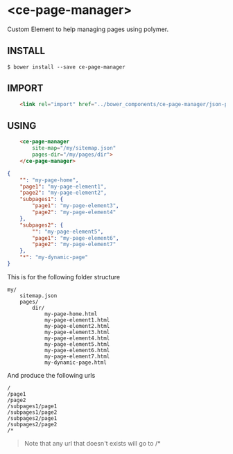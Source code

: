 # \<ce-page-manager\>

Custom Element to help managing pages using polymer.

## INSTALL

```
$ bower install --save ce-page-manager
```

## IMPORT

```HTML
    <link rel="import" href="../bower_components/ce-page-manager/json-page-manager.html">
```

## USING

```HTML
    <ce-page-manager 
        site-map="/my/sitemap.json" 
        pages-dir="/my/pages/dir">
    </ce-page-manager>
```

```json
{
    "": "my-page-home",
    "page1": "my-page-element1",
    "page2": "my-page-element2",
    "subpages1": {
        "page1": "my-page-element3",
        "page2": "my-page-element4"
    },
    "subpages2": {
        "": "my-page-element5",
        "page1": "my-page-element6",
        "page2": "my-page-element7"
    },
    "*": "my-dynamic-page"
}
```

This is for the following folder structure

```
my/
    sitemap.json
    pages/
        dir/
            my-page-home.html
            my-page-element1.html
            my-page-element2.html
            my-page-element3.html
            my-page-element4.html
            my-page-element5.html
            my-page-element6.html
            my-page-element7.html
            my-dynamic-page.html
```

And produce the following urls

```
/
/page1
/page2
/subpages1/page1
/subpages1/page2
/subpages2/page1
/subpages2/page2
/*
```

> Note that any url that doesn't exists will go to /*
